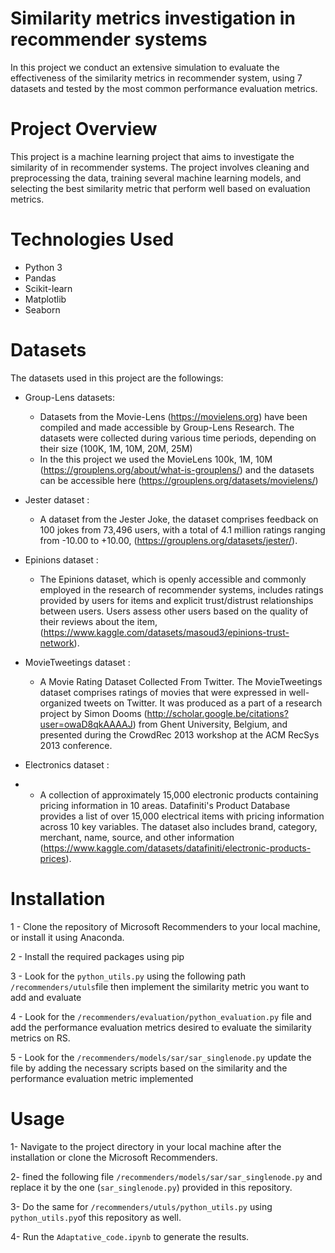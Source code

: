 # Similarity metrics investigation in recommender systems
In this project we conduct an extensive simulation to evaluate the effectiveness of the similarity metrics in recommender system, using 7 datasets and tested by the most common performance evaluation metrics.

# Project Overview
This project is a machine learning project that aims to investigate the similarity of in recommender systems. The project involves cleaning and preprocessing the data, training several machine learning models, and selecting the best similarity metric that perform well based on evaluation metrics.

# Technologies Used
  - Python 3
  - Pandas
  - Scikit-learn
  - Matplotlib
  - Seaborn
 
# Datasets
The datasets used in this project are the followings:
  - Group-Lens datasets: 
    - Datasets from the Movie-Lens (https://movielens.org) have been compiled and made accessible by Group-Lens Research. The datasets were collected during various time periods, depending on their size (100K, 1M, 10M, 20M, 25M)
    - In the this project we used the MovieLens 100k, 1M, 10M (https://grouplens.org/about/what-is-grouplens/) and the datasets can be accessible here (https://grouplens.org/datasets/movielens/)

  - Jester dataset : 
    - A dataset from the Jester Joke, the dataset comprises feedback on 100 jokes from 73,496 users, with a total of 4.1 million ratings ranging from -10.00 to +10.00, (https://grouplens.org/datasets/jester/).

  - Epinions dataset : 
    - The Epinions dataset, which is openly accessible and commonly employed in the research of recommender systems, includes ratings provided by users for items and explicit trust/distrust relationships between users. Users assess other users based on the quality of their reviews about the item, (https://www.kaggle.com/datasets/masoud3/epinions-trust-network).
    
  - MovieTweetings dataset : 
    - A Movie Rating Dataset Collected From Twitter. The MovieTweetings dataset comprises ratings of movies that were expressed in well-organized tweets on Twitter. It was produced as a part of a research project by Simon Dooms (http://scholar.google.be/citations?user=owaD8qkAAAAJ) from Ghent University, Belgium, and presented during the CrowdRec 2013 workshop at the ACM RecSys 2013 conference.
    
  - Electronics dataset : 
  -   - A collection of approximately 15,000 electronic products containing pricing information in 10 areas. Datafiniti's Product Database provides a list of over 15,000 electrical items with pricing information across 10 key variables. The dataset also includes brand, category, merchant, name, source, and other information (https://www.kaggle.com/datasets/datafiniti/electronic-products-prices).

# Installation
  1 - Clone the repository of Microsoft Recommenders to your local machine, or install it using Anaconda.
  
  2 - Install the required packages using pip
  
  3 - Look for the `python_utils.py` using the following path `/recommenders/utuls`file then implement the similarity metric you want to add and evaluate
  
  4 - Look for the `/recommenders/evaluation/python_evaluation.py` file and add the  performance evaluation metrics desired to evaluate the similarity metrics on RS. 
  
  5 - Look for the `/recommenders/models/sar/sar_singlenode.py` update the file by adding the necessary scripts based on the similarity and the performance evaluation metric implemented

# Usage
  
  1- Navigate to the project directory in your local machine after the installation or clone the Microsoft Recommenders.
  
  2- fined the following file `/recommenders/models/sar/sar_singlenode.py` and replace it by the one (`sar_singlenode.py`) provided in this repository.
  
  3- Do the same for `/recommenders/utuls/python_utils.py` using `python_utils.py`of this repository as well.
  
  4- Run the `Adaptative_code.ipynb` to generate the results.
  
